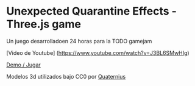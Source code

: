 # Unexpected Quarantine Effects - Three.js game
Un juego desarrolladoen 24 horas para la TODO gamejam

[Video de Youtube] (https://www.youtube.com/watch?v=J3BL6SMwHIg)

[Demo / Jugar](https://dahngeek.itch.io/unexpected-quarantine-effects)

Modelos 3d utilizados bajo CC0 por [Quaternius](https://www.patreon.com/quaternius/posts?filters[tag]=Free%20Assets)
